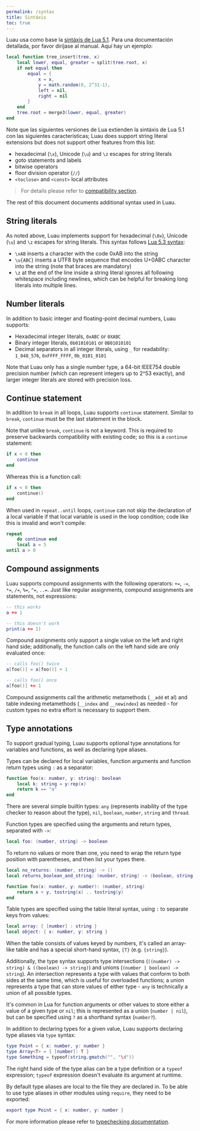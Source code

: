 ```yaml
---
permalink: /syntax
title: Sintáxis
toc: true
---
```


Luau usa como base la [sintáxis de Lua 5.1](https://www.lua.org/manual/5.1/manual.html#2). Para una documentación detallada, por favor diríjase al manual. Aquí hay un ejemplo:

```lua
local function tree_insert(tree, x)
    local lower, equal, greater = split(tree.root, x)
    if not equal then
        equal = {
            x = x,
            y = math.random(0, 2^31-1),
            left = nil,
            right = nil
        }
    end
    tree.root = merge3(lower, equal, greater)
end
```

Note que las siguientes versiones de Lua extienden la sintáxis de Lua 5.1 con las siguientes características; Luau does support string literal extensions but does not support other features from this list:

- hexadecimal (`\x`), Unicode (`\u`) and `\z` escapes for string literals
- goto statements and labels
- bitwise operators
- floor division operator (`//`)
- `<toclose>` and `<const>` local attributes

> For details please refer to [compatibility section](compatibility).

The rest of this document documents additional syntax used in Luau.

## String literals

As noted above, Luau implements support for hexadecimal (`\0x`), Unicode (`\u`) and `\z` escapes for string literals. This syntax follows [Lua 5.3 syntax](https://www.lua.org/manual/5.3/manual.html#3.1):

- `\xAB` inserts a character with the code 0xAB into the string
- `\u{ABC}` inserts a UTF8 byte sequence that encodes U+0ABC character into the string (note that braces are mandatory)
- `\z` at the end of the line inside a string literal ignores all following whitespace including newlines, which can be helpful for breaking long literals into multiple lines.

## Number literals

In addition to basic integer and floating-point decimal numbers, Luau supports:

- Hexadecimal integer literals, `0xABC` or `0XABC`
- Binary integer literals, `0b01010101` or `0B01010101`
- Decimal separators in all integer literals, using `_` for readability: `1_048_576`, `0xFFFF_FFFF`, `0b_0101_0101`

Note that Luau only has a single number type, a 64-bit IEEE754 double precision number (which can represent integers up to 2^53 exactly), and larger integer literals are stored with precision loss.

## Continue statement

In addition to `break` in all loops, Luau supports `continue` statement. Similar to `break`, `continue` must be the last statement in the block.

Note that unlike `break`, `continue` is not a keyword. This is required to preserve backwards compatibility with existing code; so this is a `continue` statement:

```lua
if x < 0 then
    continue
end
```

Whereas this is a function call:

```lua
if x < 0 then
    continue()
end
```

When used in `repeat..until` loops, `continue` can not skip the declaration of a local variable if that local variable is used in the loop condition; code like this is invalid and won't compile:

```lua
repeat
    do continue end
    local a = 5
until a > 0
```

## Compound assignments

Luau supports compound assignments with the following operators: `+=`, `-=`, `*=`, `/=`, `%=`, `^=`, `..=`. Just like regular assignments, compound assignments are statements, not expressions:

```lua
-- this works
a += 1

-- this doesn't work
print(a += 1)
```

Compound assignments only support a single value on the left and right hand side; additionally, the function calls on the left hand side are only evaluated once:

```lua
-- calls foo() twice
a[foo()] = a[foo()] + 1

-- calls foo() once
a[foo()] += 1
```

Compound assignments call the arithmetic metamethods (`__add` et al) and table indexing metamethods (`__index` and `__newindex`) as needed - for custom types no extra effort is necessary to support them.

## Type annotations

To support gradual typing, Luau supports optional type annotations for variables and functions, as well as declaring type aliases.

Types can be declared for local variables, function arguments and function return types using `:` as a separator:

```lua
function foo(x: number, y: string): boolean
    local k: string = y:rep(x)
    return k == "a"
end
```

There are several simple builtin types: `any` (represents inability of the type checker to reason about the type), `nil`, `boolean`, `number`, `string` and `thread`.

Function types are specified using the arguments and return types, separated with `->`:

```lua
local foo: (number, string) -> boolean
```

To return no values or more than one, you need to wrap the return type position with parentheses, and then list your types there.

```lua
local no_returns: (number, string) -> ()
local returns_boolean_and_string: (nunber, string) -> (boolean, string)

function foo(x: number, y: number): (number, string)
    return x + y, tostring(x) .. tostring(y)
end
```

Table types are specified using the table literal syntax, using `:` to separate keys from values:

```lua
local array: { [number] : string }
local object: { x: number, y: string }
```

When the table consists of values keyed by numbers, it's called an array-like table and has a special short-hand syntax, `{T}` (e.g. `{string}`).

Additionally, the type syntax supports type intersections (`((number) -> string) & ((boolean) -> string)`) and unions (`(number | boolean) -> string`). An intersection represents a type with values that conform to both sides at the same time, which is useful for overloaded functions; a union represents a type that can store values of either type - `any` is technically a union of all possible types.

It's common in Lua for function arguments or other values to store either a value of a given type or `nil`; this is represented as a union (`number | nil`), but can be specified using `?` as a shorthand syntax (`number?`).

In addition to declaring types for a given value, Luau supports declaring type aliases via `type` syntax:

```lua
type Point = { x: number, y: number }
type Array<T> = { [number]: T }
type Something = typeof(string.gmatch("", "\d"))
```

The right hand side of the type alias can be a type definition or a `typeof` expression; `typeof` expression doesn't evaluate its argument at runtime.

By default type aliases are local to the file they are declared in. To be able to use type aliases in other modules using `require`, they need to be exported:

```lua
export type Point = { x: number, y: number }
```

For more information please refer to [typechecking documentation](typecheck).
